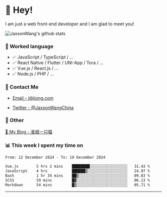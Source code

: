 # 👋 Hey!

I am just a web front-end developer and I am glad to meet you!

![JaxsonWang's github stats](https://github-readme-stats.vercel.app/api?username=JaxsonWang&&show_icons=true&&title_color=1abc9c&&icon_color=1abc9c)


### 📝 Worked language

- ✅ JavaScript / TypeScript / ...
- ✅ React Native / Flutter / UNI-App / Tora / ...
- ✅ Vue.js / React.js / ...
- ✅ Node.js / PHP / ...

### 📮 Contact Me

- [Email - i@iiong.com](mailto:i@iiong.com)

- [Twitter - @JaxsonWangChina](https://twitter.com/JaxsonWangChina)

### 🤪 Other

[📌 My Blog - 淮城一只猫](https://iiong.com)

### 📊 This week I spent my time on

<!--START_SECTION:waka-->

```txt
From: 12 December 2024 - To: 19 December 2024

Vue.js        5 hrs 2 mins    ████████░░░░░░░░░░░░░░░░░   31.43 %
JavaScript    4 hrs           ██████▒░░░░░░░░░░░░░░░░░░   24.97 %
Bash          1 hr 34 mins    ██▒░░░░░░░░░░░░░░░░░░░░░░   09.83 %
SCSS          59 mins         █▓░░░░░░░░░░░░░░░░░░░░░░░   06.13 %
Markdown      54 mins         █▒░░░░░░░░░░░░░░░░░░░░░░░   05.71 %
```

<!--END_SECTION:waka-->

---
